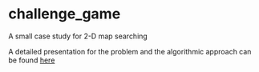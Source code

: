 # challenge_game
A small case study for 2-D map searching

A detailed presentation for the problem and the algorithmic approach can be found [here](https://github.com/igavriil/challenge_game/blob/master/casestudy.pdf)
